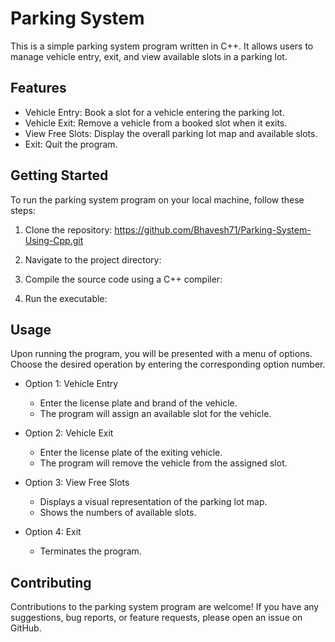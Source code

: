 # Parking System

This is a simple parking system program written in C++. It allows users to manage vehicle entry, exit, and view available slots in a parking lot.

## Features

- Vehicle Entry: Book a slot for a vehicle entering the parking lot.
- Vehicle Exit: Remove a vehicle from a booked slot when it exits.
- View Free Slots: Display the overall parking lot map and available slots.
- Exit: Quit the program.

## Getting Started

To run the parking system program on your local machine, follow these steps:

1. Clone the repository:
https://github.com/Bhavesh71/Parking-System-Using-Cpp.git

2. Navigate to the project directory:

3. Compile the source code using a C++ compiler:

4. Run the executable:

## Usage

Upon running the program, you will be presented with a menu of options. Choose the desired operation by entering the corresponding option number.

- Option 1: Vehicle Entry
  - Enter the license plate and brand of the vehicle.
  - The program will assign an available slot for the vehicle.

- Option 2: Vehicle Exit
  - Enter the license plate of the exiting vehicle.
  - The program will remove the vehicle from the assigned slot.

- Option 3: View Free Slots
  - Displays a visual representation of the parking lot map.
  - Shows the numbers of available slots.

- Option 4: Exit
  - Terminates the program.

## Contributing

Contributions to the parking system program are welcome! If you have any suggestions, bug reports, or feature requests, please open an issue on GitHub.
